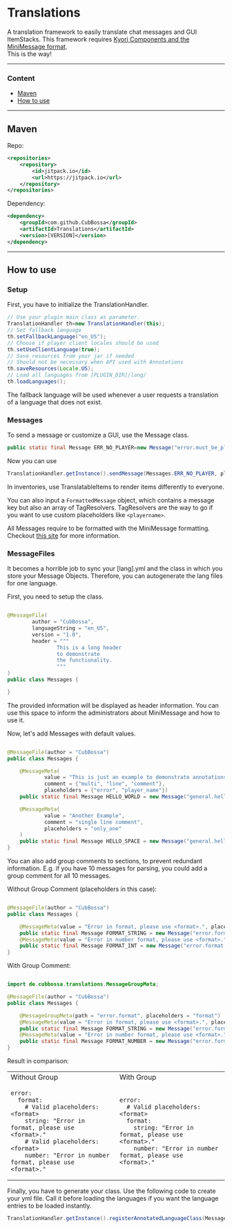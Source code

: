 # Translations

A translation framework to easily translate chat messages and GUI ItemStacks.
This framework requires [Kyori Components and the MiniMessage format](https://docs.adventure.kyori.net/minimessage/format.html).
<br>This is the way!

---

### Content

- [Maven](#Maven)
- [How to use](#How_to_use)

---

## Maven

Repo:
```XML
<repositories>
    <repository>
        <id>jitpack.io</id>
        <url>https://jitpack.io</url>
    </repository>
</repositories>
```

Dependency:
```XML
<dependency>
    <groupId>com.github.CubBossa</groupId>
    <artifactId>Translations</artifactId>
    <version>[VERSION]</version>
</dependency>
```

---

## How to use

### Setup

First, you have to initialize the TranslationHandler.

```JAVA
// Use your plugin main class as parameter.
TranslationHandler th=new TranslationHandler(this);
// Set fallback language
th.setFallbackLanguage("en_US");
// Choose if player client locales should be used
th.setUseClientLanguage(true);
// Save resources from your jar if needed
// Should not be necessary when API used with Annotations
th.saveResources(Locale.US);
// Load all languages from [PLUGIN_DIR]/lang/
th.loadLanguages();
```

The fallback language will be used whenever a user requests a translation of a language that does not exist.

### Messages

To send a message or customize a GUI, use the Message class.

```Java
public static final Message ERR_NO_PLAYER=new Message("error.must_be_player");
```

Now you can use

```Java
TranslationHandler.getInstance().sendMessage(Messages.ERR_NO_PLAYER, player);
```

In inventories, use TranslatableItems to render items differently to everyone.

You can also input a `FormattedMessage` object, which contains a message key but also an array of TagResolvers.
TagResolvers are the way to go if you want to use custom placeholders like
`<playername>`.

All Messages require to be formatted with the MiniMessage formatting.
Checkout [this site](https://docs.adventure.kyori.net/minimessage/format.html) for more information.

### MessageFiles

It becomes a horrible job to sync your [lang].yml and the class in which you store your Message Objects. Therefore, you
can autogenerate the lang files for one language.

First, you need to setup the class.

```Java

@MessageFile(
		author = "CubBossa",
		languageString = "en_US",
		version = "1.0",
		header = """
				This is a long header
				to demonstrate
				the functionality.
				"""
)
public class Messages {

}
```

The provided information will be displayed as header information. You can use this space to inform the administrators
about MiniMessage and how to use it.

Now, let's add Messages with default values.

```Java

@MessageFile(author = "CubBossa")
public class Messages {

	@MessageMeta(
			value = "This is just an example to demonstrate annotations.",
			comment = {"multi", "line", "comment"},
			placeholders = {"error", "player_name"})
	public static final Message HELLO_WORLD = new Message("general.hello_world");

	@MessageMeta(
			value = "Another Example",
			comment = "single line comment",
			placeholders = "only_one"
	)
	public static final Message HELLO_SPACE = new Message("general.hello_space");
}
```

You can also add group comments to sections, to prevent redundant information. E.g. if you have 10 messages for parsing,
you could add a group comment for all 10 messages.

Without Group Comment (placeholders in this case):

```Java

@MessageFile(author = "CubBossa")
public class Messages {

	@MessageMeta(value = "Error in format, please use <format>.", placeholders = "format")
	public static final Message FORMAT_STRING = new Message("error.format.string");
	@MessageMeta(value = "Error in number format, please use <format>.", placeholders = "format")
	public static final Message FORMAT_INT = new Message("error.format.number");
}
```

With Group Comment:

```Java

import de.cubbossa.translations.MessageGroupMeta;

@MessageFile(author = "CubBossa")
public class Messages {

	@MessageGroupMeta(path = "error.format", placeholders = "format")
	@MessageMeta(value = "Error in format, please use <format>.", placeholders = "format")
	public static final Message FORMAT_STRING = new Message("error.format.string");
	@MessageMeta(value = "Error in number format, please use <format>.", placeholders = "format")
	public static final Message FORMAT_NUMBER = new Message("error.format.number");
}
```

Result in comparison:
<table>
<tr><td>Without Group</td><td>With Group</td></tr>
<tr>
<td>

```YML
error:
  format:
    # Valid placeholders: <format>
    string: "Error in format, please use <format>."
    # Valid placeholders: <format>
    number: "Error in number format, please use <format>."
```

</td>
<td>

```YML
error:
  # Valid placeholders: <format>
  format:
    string: "Error in format, please use <format>."
    number: "Error in number format, please use <format>."
```

</td>
</tr>
</table>

Finally, you have to generate your class. Use the following code to create your yml file. Call it before loading the
languages if you want the language entries to be loaded instantly.

```Java
TranslationHandler.getInstance().registerAnnotatedLanguageClass(Messages.class);
```





